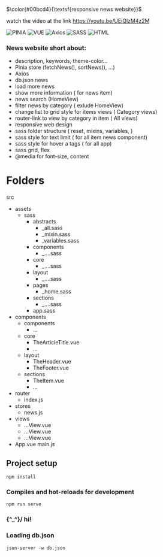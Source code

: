 $\color{#00bcd4}{\textsf{responsive news website}}$

watch the video at the link
https://youtu.be/UEiQlzM4z2M

![PINIA](https://img.shields.io/badge/PINIA-00bcd4?style=flat&logo=vuedotjs&logoColor=fff)
![VUE](https://img.shields.io/badge/Vue%20JS%203-00bcd4?style=flat&logo=vuedotjs&logoColor=fff)
![Axios](https://img.shields.io/badge/axios-00bcd4?style=flat&logo=axios&logoColor=fff)
![SASS](https://img.shields.io/badge/SASS-00bcd4?style=flat&logo=sass&logoColor=fff)
![HTML](https://img.shields.io/badge/HTML%205-00bcd4?style=flat&logo=html5&logoColor=fff)
 
### News website short about:
*  <meta > description, keywords, theme-color...
*  Pinia store  (fetchNews(), sortNews(),  ...)
*  Axios
*  db.json news
*  load more news
*  show more information ( for news item)
*  news search (HomeView)
*  filter news by category ( exlude HomeView)
*  change list to grid style for items views ( Category views)
*  router-link to view by category in item ( All views)
*  responsive web design 
*  sass folder structure ( reset, mixins, variables, )
*  sass style for text limit ( for all item news component)
*  sass style for hover a tags ( for all app)
*  sass grid, flex
*  @media for font-size, content


# Folders

src
   - assets
      - sass
         - abstracts
            - _all.sass
            - _mixin.sass
            - _variables.sass
         - components
            - _....sass
         - core
            - _....sass
         - layout
            - _....sass
         - pages
            - _home.sass
         - sections
            - _....sass
         - app.sass
   - components
      - components
         - ...
      - core
         - TheArticleTitle.vue
         - ...
      - layout
         - TheHeader.vue
         - TheFooter.vue
      - sections
         - TheItem.vue
         - ...
   - router
      - index.js
   - stores
      - news.js
   - views
      - ...View.vue
      - ...View.vue
      - ...View.vue
   - App.vue
   main.js



## Project setup
```
npm install
```

### Compiles and hot-reloads for development
```
npm run serve
```
###   \{^_^}/ hi!

###  Loading db.json
```
json-server -w db.json
```

